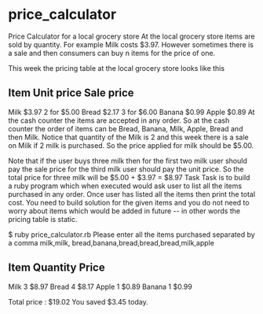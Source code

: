 # price_calculator
Price Calculator for a local grocery store
At the local grocery store items are sold by quantity. For example Milk costs $3.97. However sometimes there is a sale and then consumers can buy n items for the price of one.

This week the pricing table at the local grocery store looks like this

Item     Unit price        Sale price
--------------------------------------
Milk      $3.97            2 for $5.00
Bread     $2.17            3 for $6.00
Banana    $0.99
Apple     $0.89
At the cash counter the items are accepted in any order. So at the cash counter the order of items can be Bread, Banana, Milk, Apple, Bread and then Milk. Notice that quantity of the Milk is 2 and this week there is a sale on Milk if 2 milk is purchased. So the price applied for milk should be $5.00.

Note that if the user buys three milk then 
for the first two milk user should pay the sale price
for the third milk user should pay the unit price.
So the total price for three milk will be $5.00 + $3.97 = $8.97
Task
Task is to build a ruby program which when executed would ask user to list all the items purchased in any order. Once user has listed all the items then print the total cost. You need to build solution for the given items and you do not need to worry about items which would be added in future -- in other words the pricing table is static.

$ ruby price_calculator.rb
Please enter all the items purchased separated by a comma
milk,milk, bread,banana,bread,bread,bread,milk,apple

Item     Quantity      Price
--------------------------------------
Milk      3            $8.97
Bread     4            $8.17
Apple     1            $0.89
Banana    1            $0.99  

Total price : $19.02
You saved $3.45 today.
